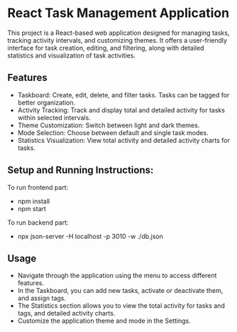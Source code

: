 # React Task Management Application

This project is a React-based web application designed for managing tasks, tracking activity intervals, and customizing themes. It offers a user-friendly interface for task creation, editing, and filtering, along with detailed statistics and visualization of task activities.

## Features

- Taskboard: Create, edit, delete, and filter tasks. Tasks can be tagged for better organization.
- Activity Tracking: Track and display total and detailed activity for tasks within selected intervals.
- Theme Customization: Switch between light and dark themes.
- Mode Selection: Choose between default and single task modes.
- Statistics Visualization: View total activity and detailed activity charts for tasks.

## Setup and Running Instructions:

To run frontend part:

- npm install
- npm start

To run backend part:

- npx json-server -H localhost -p 3010 -w ./db.json

## Usage

- Navigate through the application using the menu to access different features.
- In the Taskboard, you can add new tasks, activate or deactivate them, and assign tags.
- The Statistics section allows you to view the total activity for tasks and tags, and detailed activity charts.
- Customize the application theme and mode in the Settings.
